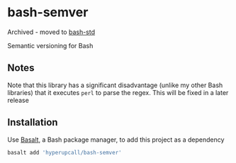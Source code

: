 # bash-semver

Archived - moved to [bash-std](https://github.com/hyperupcall/bash-std)

Semantic versioning for Bash

## Notes

Note that this library has a significant disadvantage (unlike my other Bash libraries) that it executes `perl` to parse the regex. This will be fixed in a later release

## Installation

Use [Basalt](https://github.com/hyperupcall/basalt), a Bash package manager, to add this project as a dependency

```sh
basalt add 'hyperupcall/bash-semver'
```
